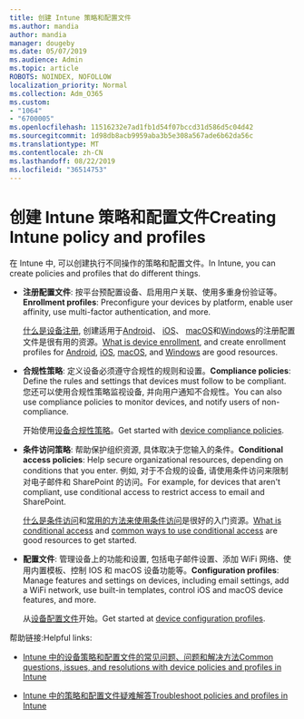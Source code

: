 ```yaml
---
title: 创建 Intune 策略和配置文件
ms.author: mandia
author: mandia
manager: dougeby
ms.date: 05/07/2019
ms.audience: Admin
ms.topic: article
ROBOTS: NOINDEX, NOFOLLOW
localization_priority: Normal
ms.collection: Adm_O365
ms.custom:
- "1064"
- "6700005"
ms.openlocfilehash: 11516232e7ad1fb1d54f07bccd31d586d5c04d42
ms.sourcegitcommit: 1d98db8acb9959aba3b5e308a567ade6b62da56c
ms.translationtype: MT
ms.contentlocale: zh-CN
ms.lasthandoff: 08/22/2019
ms.locfileid: "36514753"
---
```

# <a name="creating-intune-policy-and-profiles"></a><span data-ttu-id="f527c-102">创建 Intune 策略和配置文件</span><span class="sxs-lookup"><span data-stu-id="f527c-102">Creating Intune policy and profiles</span></span>

<span data-ttu-id="f527c-103">在 Intune 中, 可以创建执行不同操作的策略和配置文件。</span><span class="sxs-lookup"><span data-stu-id="f527c-103">In Intune, you can create policies and profiles that do different things.</span></span>

- <span data-ttu-id="f527c-104">**注册配置文件**: 按平台预配置设备、启用用户关联、使用多重身份验证等。</span><span class="sxs-lookup"><span data-stu-id="f527c-104">**Enrollment profiles**: Preconfigure your devices by platform, enable user affinity, use multi-factor authentication, and more.</span></span>

  <span data-ttu-id="f527c-105">[什么是设备注册](https://docs.microsoft.com/intune/device-enrollment), 创建适用于[Android](https://docs.microsoft.com/intune/android-enroll)、 [iOS](https://docs.microsoft.com/intune/ios-enroll)、 [macOS](https://docs.microsoft.com/intune/macos-enroll)和[Windows](https://docs.microsoft.com/intune/windows-enrollment-methods)的注册配置文件是很有用的资源。</span><span class="sxs-lookup"><span data-stu-id="f527c-105">[What is device enrollment](https://docs.microsoft.com/intune/device-enrollment), and create enrollment profiles for [Android](https://docs.microsoft.com/intune/android-enroll), [iOS](https://docs.microsoft.com/intune/ios-enroll), [macOS](https://docs.microsoft.com/intune/macos-enroll), and [Windows](https://docs.microsoft.com/intune/windows-enrollment-methods) are good resources.</span></span>

- <span data-ttu-id="f527c-106">**合规性策略**: 定义设备必须遵守合规性的规则和设置。</span><span class="sxs-lookup"><span data-stu-id="f527c-106">**Compliance policies**: Define the rules and settings that devices must follow to be compliant.</span></span> <span data-ttu-id="f527c-107">您还可以使用合规性策略监视设备, 并向用户通知不合规性。</span><span class="sxs-lookup"><span data-stu-id="f527c-107">You can also use compliance policies to monitor devices, and notify users of non-compliance.</span></span>

  <span data-ttu-id="f527c-108">开始使用[设备合规性策略](https://docs.microsoft.com/intune/device-compliance-get-started)。</span><span class="sxs-lookup"><span data-stu-id="f527c-108">Get started with [device compliance policies](https://docs.microsoft.com/intune/device-compliance-get-started).</span></span>
- <span data-ttu-id="f527c-109">**条件访问策略**: 帮助保护组织资源, 具体取决于您输入的条件。</span><span class="sxs-lookup"><span data-stu-id="f527c-109">**Conditional access policies**: Help secure organizational resources, depending on conditions that you enter.</span></span> <span data-ttu-id="f527c-110">例如, 对于不合规的设备, 请使用条件访问来限制对电子邮件和 SharePoint 的访问。</span><span class="sxs-lookup"><span data-stu-id="f527c-110">For example, for devices that aren't compliant, use conditional access to restrict access to email and SharePoint.</span></span>

  <span data-ttu-id="f527c-111">[什么是条件访问](https://docs.microsoft.com/intune/conditional-access)和[常用的方法来使用条件访问](https://docs.microsoft.com/intune/conditional-access-intune-common-ways-use)是很好的入门资源。</span><span class="sxs-lookup"><span data-stu-id="f527c-111">[What is conditional access](https://docs.microsoft.com/intune/conditional-access) and [common ways to use conditional access](https://docs.microsoft.com/intune/conditional-access-intune-common-ways-use) are good resources to get started.</span></span>

- <span data-ttu-id="f527c-112">**配置文件**: 管理设备上的功能和设置, 包括电子邮件设置、添加 WiFi 网络、使用内置模板、控制 IOS 和 macOS 设备功能等。</span><span class="sxs-lookup"><span data-stu-id="f527c-112">**Configuration profiles**: Manage features and settings on devices, including email settings, add a WiFi network, use built-in templates, control iOS and macOS device features, and more.</span></span>

  <span data-ttu-id="f527c-113">从[设备配置文件](https://docs.microsoft.com/intune/device-profiles)开始。</span><span class="sxs-lookup"><span data-stu-id="f527c-113">Get started at [device configuration profiles](https://docs.microsoft.com/intune/device-profiles).</span></span>

<span data-ttu-id="f527c-114">帮助链接:</span><span class="sxs-lookup"><span data-stu-id="f527c-114">Helpful links:</span></span>

- [<span data-ttu-id="f527c-115">Intune 中的设备策略和配置文件的常见问题、问题和解决方法</span><span class="sxs-lookup"><span data-stu-id="f527c-115">Common questions, issues, and resolutions with device policies and profiles in Intune</span></span>](https://docs.microsoft.com/intune/device-profile-troubleshoot)

- [<span data-ttu-id="f527c-116">Intune 中的策略和配置文件疑难解答</span><span class="sxs-lookup"><span data-stu-id="f527c-116">Troubleshoot policies and profiles in Intune</span></span>](https://docs.microsoft.com/intune/troubleshoot-policies-in-microsoft-intune)
